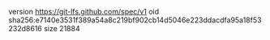 version https://git-lfs.github.com/spec/v1
oid sha256:e7140e3531f389a54a8c219bf902cb14d5046e223ddacdfa95a18f53232d8616
size 21884

